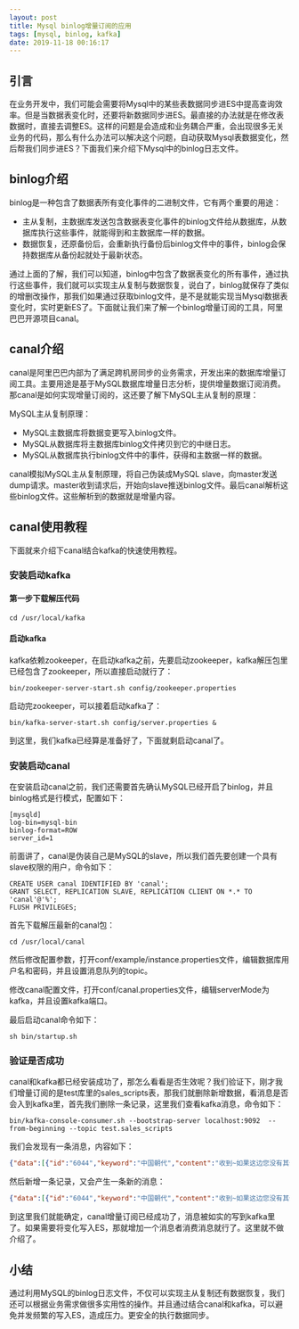 ```yaml
---
layout: post
title: Mysql binlog增量订阅的应用
tags: [mysql, binlog, kafka]
date: 2019-11-18 00:16:17
---
```


## 引言
在业务开发中，我们可能会需要将Mysql中的某些表数据同步进ES中提高查询效率。但是当数据表变化时，还要将新数据同步进ES。最直接的办法就是在修改表数据时，直接去调整ES。这样的问题是会造成和业务耦合严重，会出现很多无关业务的代码，那么有什么办法可以解决这个问题，自动获取Mysql表数据变化，然后帮我们同步进ES？下面我们来介绍下Mysql中的binlog日志文件。

## binlog介绍

binlog是一种包含了数据表所有变化事件的二进制文件，它有两个重要的用途：

- 主从复制，主数据库发送包含数据表变化事件的binlog文件给从数据库，从数据库执行这些事件，就能得到和主数据库一样的数据。
- 数据恢复，还原备份后，会重新执行备份后binlog文件中的事件，binlog会保持数据库从备份起就处于最新状态。

通过上面的了解，我们可以知道，binlog中包含了数据表变化的所有事件，通过执行这些事件，我们就可以实现主从复制与数据恢复，说白了，binlog就保存了类似的增删改操作，那我们如果通过获取binlog文件，是不是就能实现当Mysql数据表变化时，实时更新ES了。下面就让我们来了解一个binlog增量订阅的工具，阿里巴巴开源项目canal。

## canal介绍

canal是阿里巴巴内部为了满足跨机房同步的业务需求，开发出来的数据库增量订阅工具。主要用途是基于MySQL数据库增量日志分析，提供增量数据订阅消费。那canal是如何实现增量订阅的，这还要了解下MySQL主从复制的原理：

MySQL主从复制原理：

- MySQL主数据库将数据变更写入binlog文件。
- MySQL从数据库将主数据库binlog文件拷贝到它的中继日志。
- MySQL从数据库执行binlog文件中的事件，获得和主数据一样的数据。

canal模拟MySQL主从复制原理，将自己伪装成MySQL slave，向master发送dump请求。master收到请求后，开始向slave推送binlog文件。最后canal解析这些binlog文件。这些解析到的数据就是增量内容。

## canal使用教程
下面就来介绍下canal结合kafka的快速使用教程。

### 安装启动kafka

#### 第一步下载解压代码

```shell
cd /usr/local/kafka
```

#### 启动kafka

kafka依赖zookeeper，在启动kafka之前，先要启动zookeeper，kafka解压包里已经包含了zookeeper，所以直接启动就行了：

```shell
bin/zookeeper-server-start.sh config/zookeeper.properties
```

启动完zookeeper，可以接着启动kafka了：

```shell
bin/kafka-server-start.sh config/server.properties &
```

到这里，我们kafka已经算是准备好了，下面就剩启动canal了。

### 安装启动canal

在安装启动canal之前，我们还需要首先确认MySQL已经开启了binlog，并且binlog格式是行模式，配置如下：

```shell
[mysqld]
log-bin=mysql-bin
binlog-format=ROW
server_id=1
```

前面讲了，canal是伪装自己是MySQL的slave，所以我们首先要创建一个具有slave权限的用户，命令如下：

```shell
CREATE USER canal IDENTIFIED BY 'canal'; 
GRANT SELECT, REPLICATION SLAVE, REPLICATION CLIENT ON *.* TO 'canal'@'%';
FLUSH PRIVILEGES;
```

首先下载解压最新的canal包：

```shell
cd /usr/local/canal
```

然后修改配置参数，打开conf/example/instance.properties文件，编辑数据库用户名和密码，并且设置消息队列的topic。

修改canal配置文件，打开conf/canal.properties文件，编辑serverMode为kafka，并且设置kafka端口。


最后启动canal命令如下：

```shell
sh bin/startup.sh
```

### 验证是否成功

canal和kafka都已经安装成功了，那怎么看看是否生效呢？我们验证下，刚才我们增量订阅的是test库里的sales_scripts表，那我们就删除新增数据，看消息是否会入到kafka里，首先我们删除一条记录，这里我们查看kafka消息，命令如下：

```shell
bin/kafka-console-consumer.sh --bootstrap-server localhost:9092  --from-beginning --topic test.sales_scripts
```

我们会发现有一条消息，内容如下：

```json
{"data":[{"id":"6044","keyword":"中国朝代","content":"收到~如果这边您没有其他补充的话，那我去给您根据经验设计安排了~请稍等，此外 您之前在网上有对咱们无二之旅的服务模式和特色路书有初步了解吗？需要为您简单做个介绍吗？","category":"无二之旅服务模式介绍 收费 路书","created_at":"2018-04-22 11:09:49","updated_at":"2018-08-01 14:55:02","role_id":null,"staff_id":"189","suggestion":"秦朝","regenerator_id":"189","sub_type":"text","stage":null,"deleted_at":null,"type":"script","scope":"public","country_name":null}],"database":"test","es":1573981175000,"id":1,"isDdl":false,"mysqlType":{"id":"int(11)","keyword":"varchar(191)","content":"text","category":"varchar(191)","created_at":"datetime","updated_at":"datetime","role_id":"int(11)","staff_id":"int(11)","suggestion":"varchar(191)","regenerator_id":"int(11)","sub_type":"varchar(191)","stage":"varchar(191)","deleted_at":"datetime","type":"varchar(255)","scope":"varchar(255)","country_name":"varchar(255)"},"old":null,"pkNames":["id"],"sql":"","sqlType":{"id":4,"keyword":12,"content":2005,"category":12,"created_at":93,"updated_at":93,"role_id":4,"staff_id":4,"suggestion":12,"regenerator_id":4,"sub_type":12,"stage":12,"deleted_at":93,"type":12,"scope":12,"country_name":12},"table":"sales_scripts","ts":1573981463457,"type":"DELETE"}
```

然后新增一条记录，又会产生一条新的消息：

```json
{"data":[{"id":"6044","keyword":"中国朝代","content":"收到~如果这边您没有其他补充的话，那我去给您根据经验设计安排了~请稍等，此外 您之前在网上有对咱们无二之旅的服务模式和特色路书有初步了解吗？需要为您简单做个介绍吗？","category":"无二之旅服务模式介绍 收费 路书","created_at":"2018-04-22 11:09:49","updated_at":"2018-08-01 14:55:02","role_id":null,"staff_id":"189","suggestion":"秦朝","regenerator_id":"189","sub_type":"text","stage":null,"deleted_at":null,"type":"script","scope":"public","country_name":null}],"database":"test","es":1573981727000,"id":2,"isDdl":false,"mysqlType":{"id":"int(11)","keyword":"varchar(191)","content":"text","category":"varchar(191)","created_at":"datetime","updated_at":"datetime","role_id":"int(11)","staff_id":"int(11)","suggestion":"varchar(191)","regenerator_id":"int(11)","sub_type":"varchar(191)","stage":"varchar(191)","deleted_at":"datetime","type":"varchar(255)","scope":"varchar(255)","country_name":"varchar(255)"},"old":null,"pkNames":["id"],"sql":"","sqlType":{"id":4,"keyword":12,"content":2005,"category":12,"created_at":93,"updated_at":93,"role_id":4,"staff_id":4,"suggestion":12,"regenerator_id":4,"sub_type":12,"stage":12,"deleted_at":93,"type":12,"scope":12,"country_name":12},"table":"sales_scripts","ts":1573981727241,"type":"INSERT"}
```

到这里我们就能确定，canal增量订阅已经成功了，消息被如实的写到kafka里了。如果需要将变化写入ES，那就增加一个消息者消费消息就行了。这里就不做介绍了。

## 小结

通过利用MySQL的binlog日志文件，不仅可以实现主从复制还有数据恢复，我们还可以根据业务需求做很多实用性的操作。并且通过结合canal和kafka，可以避免并发频繁的写入ES，造成压力。更安全的执行数据同步。







